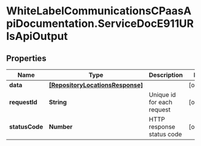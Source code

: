 # WhiteLabelCommunicationsCPaasApiDocumentation.ServiceDocE911URIsApiOutput

## Properties

Name | Type | Description | Notes
------------ | ------------- | ------------- | -------------
**data** | [**[RepositoryLocationsResponse]**](RepositoryLocationsResponse.md) |  | [optional] 
**requestId** | **String** | Unique id for each request | [optional] 
**statusCode** | **Number** | HTTP response status code | [optional] 


